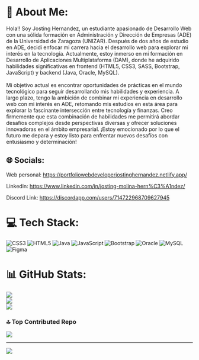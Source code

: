 # 💫 About Me:
Hola!! Soy Josting Hernandez, un estudiante apasionado de Desarrollo Web con una sólida formación en Administración y Dirección de Empresas (ADE) de la Universidad de Zaragoza (UNIZAR). Después de dos años de estudio en ADE, decidí enfocar mi carrera hacia el desarrollo web para explorar mi interés en la tecnología. Actualmente, estoy inmerso en mi formación en Desarrollo de Aplicaciones Multiplataforma (DAM), donde he adquirido habilidades significativas en frontend (HTML5, CSS3, SASS, Bootstrap, JavaScript) y backend (Java, Oracle, MySQL).<br><br>Mi objetivo actual es encontrar oportunidades de prácticas en el mundo tecnológico para seguir desarrollando mis habilidades y experiencia. A largo plazo, tengo la ambición de combinar mi experiencia en desarrollo web con mi interés en ADE, retomando mis estudios en esta área para explorar la fascinante intersección entre tecnología y finanzas. Creo firmemente que esta combinación de habilidades me permitirá abordar desafíos complejos desde perspectivas diversas y ofrecer soluciones innovadoras en el ámbito empresarial. ¡Estoy emocionado por lo que el futuro me depara y estoy listo para enfrentar nuevos desafíos con entusiasmo y determinación!


## 🌐 Socials:

Web personal: https://portfoliowebdeveloperjostinghernandez.netlify.app/

Linkedin: https://www.linkedin.com/in/josting-molina-hern%C3%A1ndez/

Discord Link: https://discordapp.com/users/714722968709627945


# 💻 Tech Stack:
![CSS3](https://img.shields.io/badge/css3-%231572B6.svg?style=for-the-badge&logo=css3&logoColor=white) ![HTML5](https://img.shields.io/badge/html5-%23E34F26.svg?style=for-the-badge&logo=html5&logoColor=white) ![Java](https://img.shields.io/badge/java-%23ED8B00.svg?style=for-the-badge&logo=openjdk&logoColor=white) ![JavaScript](https://img.shields.io/badge/javascript-%23323330.svg?style=for-the-badge&logo=javascript&logoColor=%23F7DF1E) ![Bootstrap](https://img.shields.io/badge/bootstrap-%238511FA.svg?style=for-the-badge&logo=bootstrap&logoColor=white) ![Oracle](https://img.shields.io/badge/Oracle-F80000?style=for-the-badge&logo=oracle&logoColor=white) ![MySQL](https://img.shields.io/badge/mysql-%2300000f.svg?style=for-the-badge&logo=mysql&logoColor=white) ![Figma](https://img.shields.io/badge/figma-%23F24E1E.svg?style=for-the-badge&logo=figma&logoColor=white)
# 📊 GitHub Stats:
![](https://github-readme-stats.vercel.app/api?username=JostingHer&theme=tokyonight&hide_border=false&include_all_commits=false&count_private=false)<br/>
![](https://github-readme-streak-stats.herokuapp.com/?user=JostingHer&theme=tokyonight&hide_border=false)<br/>
![](https://github-readme-stats.vercel.app/api/top-langs/?username=JostingHer&theme=tokyonight&hide_border=false&include_all_commits=false&count_private=false&layout=compact)

### 🔝 Top Contributed Repo
![](https://github-contributor-stats.vercel.app/api?username=JostingHer&limit=5&theme=dark&combine_all_yearly_contributions=true)

---
[![](https://visitcount.itsvg.in/api?id=JostingHer&icon=0&color=0)](https://visitcount.itsvg.in)

<!-- Proudly created with GPRM ( https://gprm.itsvg.in ) -->
